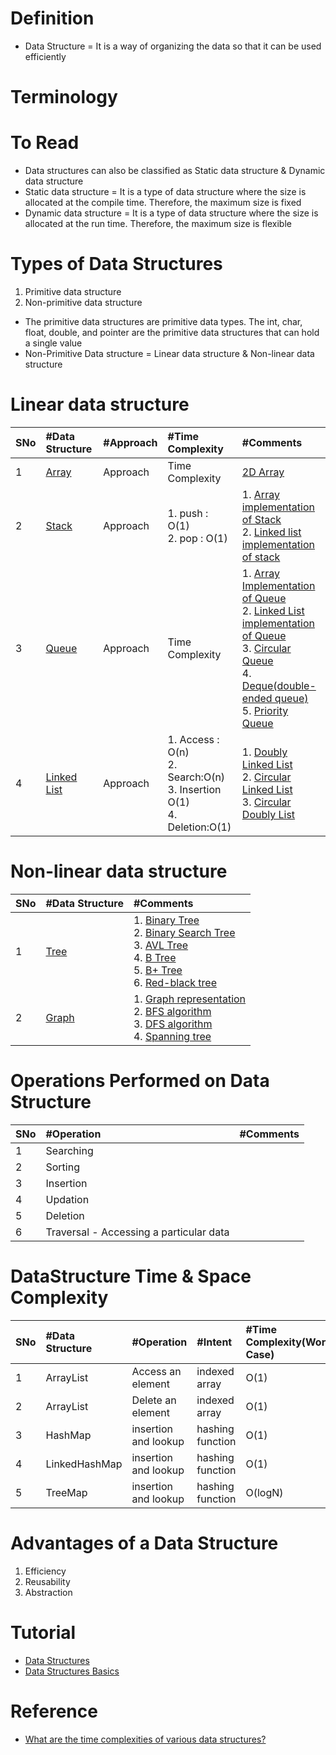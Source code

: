 # Definition
* Data Structure = It is a way of organizing the data so that it can be used efficiently

# Terminology

# To Read
* Data structures can also be classified as Static data structure & Dynamic data structure
* Static data structure = It is a type of data structure where the size is allocated at the compile time. Therefore, the maximum size is fixed
* Dynamic data structure = It is a type of data structure where the size is allocated at the run time. Therefore, the maximum size is flexible

# Types of Data Structures
1. Primitive data structure
2. Non-primitive data structure

* The primitive data structures are primitive data types. The int, char, float, double, and pointer are the primitive data structures that can hold a single value
* Non-Primitive Data structure = Linear data structure & Non-linear data structure

# Linear data structure
|SNo| #Data Structure  | #Approach |#Time Complexity |#Comments |
| :---| :--- | :--- | :--- | :--- | 
|1 | [Array](https://www.javatpoint.com/data-structure-array) | Approach|Time Complexity |[2D Array](https://www.javatpoint.com/data-structure-2d-array) |
|2 | [Stack](https://www.javatpoint.com/data-structure-stack) | Approach|1. push : O(1) <br /> 2. pop : O(1) | 1. [Array implementation of Stack](https://www.javatpoint.com/ds-array-implementation-of-stack)  <br>2. [Linked list implementation of stack](https://www.javatpoint.com/ds-linked-list-implementation-of-stack)|
|3 | [Queue](https://www.javatpoint.com/data-structure-queue) | Approach|Time Complexity | 1. [Array Implementation of Queue](https://www.javatpoint.com/array-representation-of-queue)  <br>2. [Linked List implementation of Queue](https://www.javatpoint.com/linked-list-implementation-of-queue)  <br>3. [Circular Queue](https://www.javatpoint.com/circular-queue)  <br>4. [Deque(double-ended queue)](https://www.javatpoint.com/ds-deque)  <br>5. [Priority Queue](https://www.javatpoint.com/ds-priority-queue) |
|4 | [Linked List](https://www.javatpoint.com/singly-linked-list)  | Approach| 1. Access : O(n) <br>2. Search:O(n) <br>3. Insertion O(1) <br>4. Deletion:O(1) | 1. [Doubly Linked List](https://www.javatpoint.com/doubly-linked-list)  <br>2. [Circular Linked List](https://www.javatpoint.com/circular-singly-linked-list)  <br>3. [Circular Doubly List](https://www.javatpoint.com/circular-doubly-linked-list) |




# Non-linear data structure
|SNo| #Data Structure  | #Comments |
| :---| :--- | :--- | 
|1 | [Tree](https://www.javatpoint.com/tree) |1. [Binary Tree](https://www.javatpoint.com/binary-tree) <br>2. [Binary Search Tree](https://www.javatpoint.com/binary-search-tree) <br>3. [AVL Tree](https://www.javatpoint.com/avl-tree) <br>4. [B Tree](https://www.javatpoint.com/b-tree) <br>5. [B+ Tree](https://www.javatpoint.com/b-plus-tree) <br>6. [Red-black tree](https://www.javatpoint.com/red-black-tree)|
|2| [Graph](https://www.javatpoint.com/ds-graph) | 1. [Graph representation](https://www.javatpoint.com/graph-representation) <br>2. [BFS algorithm](https://www.javatpoint.com/breadth-first-search-algorithm) <br>3. [DFS algorithm](https://www.javatpoint.com/depth-first-search-algorithm) <br>4. [Spanning tree](https://www.javatpoint.com/spanning-tree)|

# Operations Performed on Data Structure
|SNo| #Operation | #Comments |
| :---| :--- | :--- | 
|1 | Searching |  |
| 2| Sorting | |
|3 | Insertion | |
|4 | Updation | |
|5 | Deletion | |
|6 | Traversal - Accessing a particular data | |

# DataStructure Time & Space Complexity
|SNo| #Data Structure | #Operation | #Intent | #Time Complexity(Worest Case) | #Space Complexity(Auxiliary space + Input size) |
| :---| :--- | :--- | :--- |:--- |:--- |
|1 | ArrayList | Access an element |indexed array | O(1)  |O(n) | 
|2 | ArrayList | Delete an element |indexed array| O(1)  |O(n) | 
|3 | HashMap | insertion and lookup |hashing function| O(1)  | |
|4 | LinkedHashMap | insertion and lookup |hashing function| O(1)  | |
|5 | TreeMap | insertion and lookup |hashing function| O(logN)  | |

# Advantages of a Data Structure
1. Efficiency
2. Reusability
3. Abstraction

# Tutorial
* [Data Structures](https://www.geeksforgeeks.org/data-structures/)
* [Data Structures Basics](https://www.javatpoint.com/data-structure-tutorial)

# Reference
* [What are the time complexities of various data structures?](https://stackoverflow.com/questions/7294634/what-are-the-time-complexities-of-various-data-structures)

